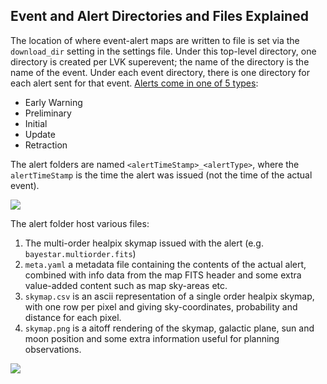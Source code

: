 ## Event and Alert Directories and Files Explained

The location of where event-alert maps are written to file is set via the `download_dir` setting in the settings file. Under this top-level directory, one directory is created per LVK superevent; the name of the directory is the name of the event. Under each event directory, there is one directory for each alert sent for that event. [Alerts come in one of 5 types](https://emfollow.docs.ligo.org/userguide/analysis/index.html#alert-timeline):

- Early Warning
- Preliminary 
- Initial
- Update
- Retraction

The alert folders are named `<alertTimeStamp>_<alertType>`, where the `alertTimeStamp` is the time the alert was issued (not the time of the actual event). 

[![](https://live.staticflickr.com/65535/52792703968_c3bb03ea91_b.jpg)](https://live.staticflickr.com/65535/52792703968_c3bb03ea91_b.jpg)

The alert folder host various files:

1. The multi-order healpix skymap issued with the alert (e.g. `bayestar.multiorder.fits`)
2. `meta.yaml` a metadata file containing the contents of the actual alert, combined with info data from the map FITS header and some extra value-added content such as map sky-areas etc.
3. `skymap.csv` is an ascii representation of a single order healpix skymap, with one row per pixel and giving sky-coordinates, probability and distance for each pixel.
4. `skymap.png` is a aitoff rendering of the skymap, galactic plane, sun and moon position and some extra information useful for planning observations.

[![](https://live.staticflickr.com/65535/52834508061_1862682dba_b.jpg)](https://live.staticflickr.com/65535/52834508061_1862682dba_b.jpg)

